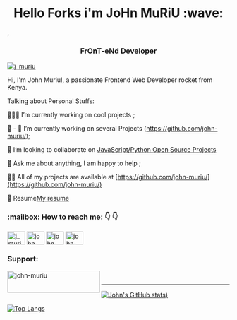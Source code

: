 <h1 align="center"> Hello Forks  i'm JoHn MuRiU :wave:</h1> 
 ,<h3 align="center">FrOnT-eNd Developer</h3>


<p align="left"> <a href="https://twitter.com/j_muriu" target="blank"><img src="https://img.shields.io/twitter/follow/j_muriu?logo=twitter&style=for-the-badge" alt="j_muriu" /></a> </p>


Hi, I'm John Muriu!, a passionate  Frontend Web Developer rocket from Kenya.


Talking about Personal Stuffs:

👨🏽‍💻 I’m currently working on cool projects ;

:seedling: - 🔭 I’m currently working on several Projects (https://github.com/john-muriu/);

:seedling:  I’m looking to collaborate on [JavaScript/Python Open Source Projects](https://johnmuriu.netlify.app/)

:speech_balloon: Ask me about anything, I am happy to help ;

👨‍💻 All of my projects are available at [https://github.com/john-muriu/](https://github.com/john-muriu/)
 
:memo: Resume[My resume](https://drive.google.com/file/d/1ESXF3ulffejwbGB-Wj6u1z1Q0N5lSH_b/view)

<h3 align= "left"> :mailbox: How to reach me:  👇 👇 </h3>
<p align="left">
<a href="https://twitter.com/j_muriu" target="blank"><img align="center" src="https://cdn.jsdelivr.net/npm/simple-icons@3.0.1/icons/twitter.svg" alt="j_muriu" height="30" width="40" /></a>
<a href="https://www.linkedin.com/in/john-muriu/" target="blank"><img align="center" src="https://cdn.jsdelivr.net/npm/simple-icons@3.0.1/icons/linkedin.svg" alt="john-muriu" height="30" width="40" /></a>
<a href="https://stackoverflow.com/users/13070338/muriu
" target="blank"><img align="center" src="https://cdn.jsdelivr.net/npm/simple-icons@3.0.1/icons/stackoverflow.svg" alt="john-muriu" height="30" width="40" /></a>
<a href="https://dev.to/legastoc" target="blank"><img align="center" src="https://cdn.jsdelivr.net/npm/simple-icons@3.0.1/icons/dev-dot-to.svg" alt="john-muriu" height="30" width="40" /></a>

</p>



<h3 align="left">Support:</h3>

<p>
<a href="https://www.buymeacoffee.com/johnmuriu"> 
<img align="left" src="https://cdn.buymeacoffee.com/buttons/v2/default-yellow.png" height="50" width="210" alt="john-muriu" />
</a>
</p>
<br>
<hr/>
 
[![John's GitHub stats](https://github-readme-stats.vercel.app/api?username=john-muriu&show_icons=true&theme=radical&hide=contribs,issues))](https://github.com/john-muriu/github-readme-stats)


[![Top Langs](https://github-readme-stats.vercel.app/api/top-langs/?username=john-muriu&langs_count=8)](https://github.com/john-muriu/github-readme-stats)

